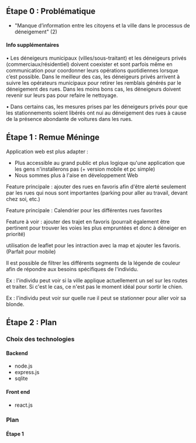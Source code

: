## Étape 0 : Problématique 
 - "Manque d’information entre les citoyens et la ville dans le processus de déneigement" (2)
#### Info supplémentaires 
•	Les déneigeurs municipaux (villes/sous-traitant) et les déneigeurs privés (commerciaux/résidentiel) doivent coexister et sont parfois même en communication pour coordonner leurs opérations quotidiennes lorsque c’est possible. Dans le meilleur des cas, les déneigeurs privés arrivent à suivre les opérateurs municipaux pour retirer les remblais générés par le déneigement des rues. Dans les moins bons cas, les déneigeurs doivent revenir sur leurs pas pour refaire le nettoyage.

•	Dans certains cas, les mesures prises par les déneigeurs privés pour que les stationnements soient libérés ont nui au déneigement des rues à cause de la présence abondante de voitures dans les rues.

## Étape 1 : Remue Méninge
Application web est plus adapter :
 - Plus accessible au grand public et plus logique qu'une application que les gens n'installerons pas (+ version mobile et pc simple)
 - Nous sommes plus à l'aise en développement Web

Feature principale : ajouter des rues en favoris afin d'être alerté seulement par les rues qui nous sont importantes (parking pour aller au travail, devant chez soi, etc.)
 
Feature principale : Calendrier pour les différentes rues favorites

Feature à voir : ajouter des trajet en favoris (pourrait également être pertinent pour trouver les voies les plus empruntées et donc à déneiger en priorité)

utilisation de leaflet pour les intraction avec la map et ajouter les favoris. (Parfait pour mobile)


Il est possible de filtrer les différents segments de la légende de couleur afin de répondre aux besoins spécifiques de l'individu. 

   Ex : l'individu peut voir si la ville applique actuellement un sel sur les routes et traiter. Si c'est le cas, ce n'est pas le moment idéal pour sortir le chien. 

   Ex : l'individu peut voir sur quelle rue il peut se stationner pour aller voir sa blonde.


## Étape 2 : Plan

### Choix des technologies 

#### Backend
 - node.js
 - express.js
 - sqlite

#### Front end
 - react.js
   
### Plan

#### Étape 1
